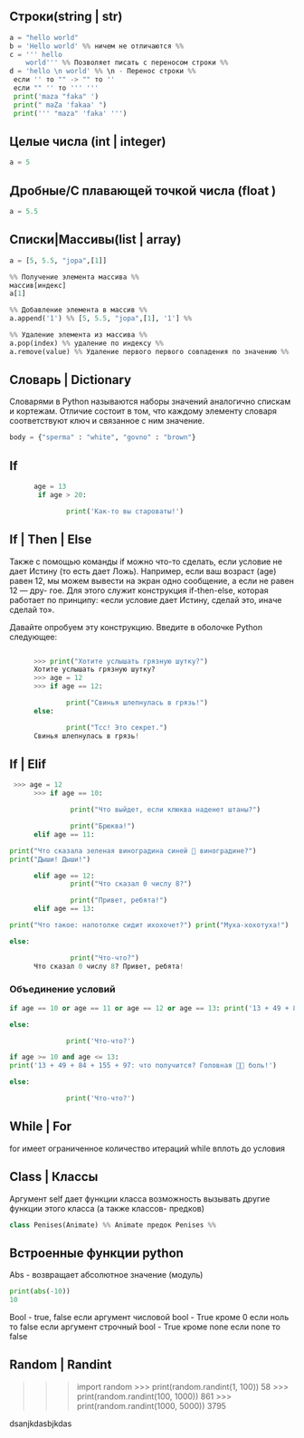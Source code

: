 ## Строки(string | str)
```python
a = "hello world"
b = 'Hello world' %% ничем не отличаются %%
c = ''' hello
    world''' %% Позволяет писать с переносом строки %%
d = 'hello \n world' %% \n - Перенос строки %%
 если '' то "" -> "" то ''
 если "" '' то ''' '''  
 print('maza "faka" ')
 print(" maZa 'fakaa' ")
 print(''' "maza" 'faka' ''')
```

## Целые числа (int | integer)
```python
a = 5 
```
## Дробные/С плавающей точкой числа (float )
```python
a = 5.5
```
## Списки|Массивы(list | array) 
```python
a = [5, 5.5, "jopa",[1]]

%% Получение элемента массива %%
массив[индекс]
a[1]

%% Добавление элемента в массив %%
a.append('1') %% [5, 5.5, "jopa",[1], '1'] %%

%% Удаление элемента из массива %%
a.pop(index) %% удаление по индексу %%
a.remove(value) %% Удаление первого первого совпадения по значению %%

```

## Словарь | Dictionary 
Словарями в Python называются наборы значений аналогично спискам и кортежам. Отличие состоит в том, что каждому элементу словаря соответствуют ключ и связанное с ним значение.
```python
body = {"sperma" : "white", "govno" : "brown"}
```
##  If 
```python
      age = 13
       if age > 20:

              print('Как-то вы староваты!')
```
## If | Then | Else 
Также с помощью команды if можно что-то сделать, если условие не дает Истину (то есть дает Ложь). Например, если ваш возраст (age) равен 12, мы можем вывести на экран одно сообщение, а если не равен 12 — дру- гое. Для этого служит конструкция if-then-else, которая работает по принципу: «если условие дает Истину, сделай это, иначе сделай то».

Давайте опробуем эту конструкцию. Введите в оболочке Python следующее:
```python

      >>> print("Хотите услышать грязную шутку?")
      Хотите услышать грязную шутку?
      >>> age = 12
      >>> if age == 12:

              print("Свинья шлепнулась в грязь!")
      else:

              print("Тсс! Это секрет.")
      Свинья шлепнулась в грязь!
```

## If | Elif
```python
 >>> age = 12
      >>> if age == 10:

               print("Что выйдет, если клюква наденет штаны?")

               print("Брюква!")
      elif age == 11:

print("Что сказала зеленая виноградина синей  виноградине?")  
print("Дыши! Дыши!")

      elif age == 12:
               print("Что сказал 0 числу 8?")

               print("Привет, ребята!")
      elif age == 13:

print("Что такое: напотолке сидит ихохочет?") print("Муха-хохотуха!")

else:

               print("Что-что?")
      Что сказал 0 числу 8? Привет, ребята!
```

### Объединение условий
```python
if age == 10 or age == 11 or age == 12 or age == 13: print('13 + 49 + 84 + 155 + 97: что получится? Головная  боль!')

else:

              print('Что-что?')
```
```python
if age >= 10 and age <= 13:  
print('13 + 49 + 84 + 155 + 97: что получится? Головная  боль!')

else:

              print('Что-что?')
```

## While | For

for  имеет ограниченное количество итераций 
while вплоть до условия
## Class | Классы 
Аргумент self дает функции класса возможность вызывать другие функции этого класса (а также классов- предков)
```python
class Penises(Animate) %% Animate предок Penises %%
```
## Встроенные функции python
Abs - возвращает абсолютное значение (модуль)
```python
print(abs(-10))
10
```
Bool - true, false
если аргумент числовой bool - True кроме 0 если ноль то false
если аргумент строчный bool - True кроме none если none то false

## Random | Randint
>>> import random
      >>> print(random.randint(1, 100))
      58      >>> print(random.randint(100, 1000))
      861      >>> print(random.randint(1000, 5000))
      3795


dsanjkdasbjkdas